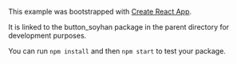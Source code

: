 This example was bootstrapped with [Create React App](https://github.com/facebook/create-react-app).

It is linked to the button_soyhan package in the parent directory for development purposes.

You can run `npm install` and then `npm start` to test your package.
